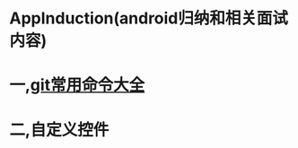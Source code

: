 # AppInduction(android归纳和相关面试内容)
# 一,[git常用命令大全](https://github.com/ReberKottlin/AppInduction/blob/master/documents/gitCommand.md "git常用命令大全")
# 二,自定义控件
